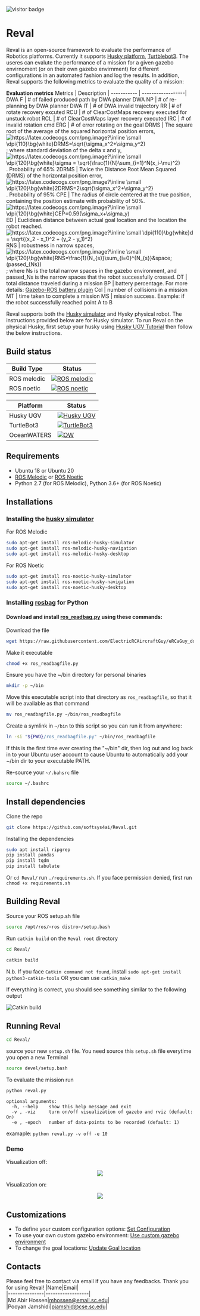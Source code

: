 ![visitor badge](https://visitor-badge.glitch.me/badge?page_id=abirhossen786.486687358-badge)

# Reval
Reval is an open-source framework to evaluate the performance of Robotics platforms. Currently it supports [Husky platform](https://clearpathrobotics.com/husky-unmanned-ground-vehicle-robot/), [Turtblebot3](https://emanual.robotis.com/docs/en/platform/turtlebot3/overview/). The useres can evalute the performance of a mission for a given gazebo envirnoment (or on their own gazebo envirnment) for different configurations in an automated fashion and log the results. In addition, Reval supports the following metrics to evaluate the quality of a mission:

**Evaluation metrics**
Metrics         |    Description    |
-----------     | ------------------|
DWA F           | # of failed produced path by DWA planner
DWA NP          | # of re-planning by DWA planner
DWA IT          | # of DWA invalid trajectory
RR              | # of rotate recovery excuted
RCU             | # of ClearCostMaps recovery executed for unstuck robot 
RCL             | # of ClearCostMaps layer recovery executed
IRC             | # of invalid rotation cmd
ERG             | # of error rotating on the goal
DRMS            | The square root of the average of the squared horizontal position errors, <img src="https://latex.codecogs.com/png.image?\inline&space;\small&space;\dpi{110}\bg{white}DRMS=\sqrt{\sigma_x^2&plus;\sigma_y^2}" title="https://latex.codecogs.com/png.image?\inline \small \dpi{110}\bg{white}DRMS=\sqrt{\sigma_x^2&plus;\sigma_y^2}" /> ;   where standard deviation of the delta x and y,  <img src="https://latex.codecogs.com/png.image?\inline&space;\small&space;\dpi{120}\bg{white}\sigma&space;=&space;\sqrt{\frac{1}{N}\sum_{i=1}^N(x_i-\mu)^2}" title="https://latex.codecogs.com/png.image?\inline \small \dpi{120}\bg{white}\sigma = \sqrt{\frac{1}{N}\sum_{i=1}^N(x_i-\mu)^2}" />. Probability of 65%
2DRMS           | Twice the Distance Root Mean Squared (DRMS) of the horizontal position error, <img src="https://latex.codecogs.com/png.image?\inline&space;\small&space;\dpi{120}\bg{white}2DRMS=2\sqrt{\sigma_x^2&plus;\sigma_y^2}" title="https://latex.codecogs.com/png.image?\inline \small \dpi{120}\bg{white}2DRMS=2\sqrt{\sigma_x^2&plus;\sigma_y^2}" />. Probability of 95%
CPE             | The radius of circle centered at the true position, containing the position estimate with probability of 50%. <img src="https://latex.codecogs.com/png.image?\inline&space;\small&space;\dpi{120}\bg{white}CEP=0.59(\sigma_x&plus;\sigma_y)" title="https://latex.codecogs.com/png.image?\inline \small \dpi{120}\bg{white}CEP=0.59(\sigma_x+\sigma_y)" />
ED              | Euclidean distance between actual goal location and the location the robot reached. <img src="https://latex.codecogs.com/png.image?\inline&space;\small&space;\dpi{110}\bg{white}d&space;=&space;\sqrt{(x_2&space;-&space;x_1)^2&space;&plus;&space;(y_2&space;-&space;y_1)^2}" title="https://latex.codecogs.com/png.image?\inline \small \dpi{110}\bg{white}d = \sqrt{(x_2 - x_1)^2 + (y_2 - y_1)^2}" />
RNS             | robustness in narrow spaces, <img src="https://latex.codecogs.com/png.image?\inline&space;\small&space;\dpi{120}\bg{white}RNS=\frac{1}{N_{s}}\sum_{i=1}^{N_{s}}&space;(passed_{Ns})" title="https://latex.codecogs.com/png.image?\inline \small \dpi{120}\bg{white}RNS=\frac{1}{N_{s}}\sum_{i=0}^{N_{s}}&space;(passed_{Ns})" /> ; where Ns is the total narrow spaces in the gazebo environment, and passed_Ns is the narrow spaces that the robot successfully crossed.
DT             | total distance traveled during a mission
BP             | battery percentage. For more details: [Gazebo-ROS battery plugin](src/husky_ws/src/gazebo_ros_battery/#gazebo-ros-battery-plugin)
Col            | number of collisions in a mission
MT             | time taken to complete a mission
MS             | mission success. Example: if the robot successfully reached point A to B


Reval supports both the [Husky simulator](https://www.clearpathrobotics.com/assets/guides/melodic/husky/SimulatingHusky.html) and Hysky physical robot. The instructions provided below are for Husky simulator. To run Reval on the physical Husky, first setup your husky using [Husky UGV Tutorial](https://www.clearpathrobotics.com/assets/guides/melodic/husky/BackUpHusky.html) then follow the below instructions.

## Build status
Build Type      |    Status     |
-----------     | --------------|
ROS melodic     | [![ROS melodic](https://img.shields.io/badge/ROS_meoldic-failing-FF0000)](http://wiki.ros.org/melodic/Installation/Ubuntu)
ROS noetic      | [![ROS noetic](https://img.shields.io/badge/ROS_noetic-passing-success)](http://wiki.ros.org/noetic/Installation/Ubuntu)

Platform        |    Status     |
-----------     | --------------|
Husky UGV     | [![Husky UGV](https://img.shields.io/badge/Husky_UGV-passing-success)](https://www.clearpathrobotics.com/assets/guides/noetic/husky/SimulatingHusky.html)
TurtleBot3      | [![TurtleBot3](https://img.shields.io/badge/TurtleBot3-coming_soon-ff69b4)](https://emanual.robotis.com/docs/en/platform/turtlebot3/quick-start/)
OceanWATERS     | [![OW](https://img.shields.io/badge/OceanWATERS-coming_soon-ff69b4)](https://github.com/nasa/ow_simulator)



## Requirements
* Ubuntu 18 or Ubuntu 20
* [ROS Melodic](http://wiki.ros.org/melodic/Installation/Ubuntu) or [ROS Noetic](http://wiki.ros.org/noetic/Installation/Ubuntu) 
* Python 2.7 (for ROS Melodic), Python 3.6+ (for ROS Noetic)

## Installations
### Installing the [husky simulator](https://www.clearpathrobotics.com/assets/guides/melodic/husky/SimulatingHusky.html)
For ROS Melodic
```sh
sudo apt-get install ros-melodic-husky-simulator
sudo apt-get install ros-melodic-husky-navigation
sudo apt-get install ros-melodic-husky-desktop
```

For ROS Noetic
```sh
sudo apt-get install ros-noetic-husky-simulator
sudo apt-get install ros-noetic-husky-navigation
sudo apt-get install ros-noetic-husky-desktop
```

### Installing [rosbag](http://wiki.ros.org/rosbag) for Python
#### Download and install [ros_readbag.py](http://wiki.ros.org/ROS/Tutorials/reading%20msgs%20from%20a%20bag%20file) using these commands:
Download the file
```sh
wget https://raw.githubusercontent.com/ElectricRCAircraftGuy/eRCaGuy_dotfiles/master/useful_scripts/ros_readbagfile.py
```
Make it executable
```sh
chmod +x ros_readbagfile.py
```
Ensure you have the ~/bin directory for personal binaries
```sh
mkdir -p ~/bin
```
Move this executable script into that directory as `ros_readbagfile`, so that it will be available as that command
```sh
mv ros_readbagfile.py ~/bin/ros_readbagfile
```
Create a symlink in `~/bin` to this script so you can run it from anywhere:
```sh
ln -si "${PWD}/ros_readbagfile.py" ~/bin/ros_readbagfile
```
If this is the first time ever creating the "~/bin" dir, then log out and log back in to your Ubuntu user account to cause Ubuntu to automatically add your ~/bin dir to your executable PATH.

Re-source your `~/.bahsrc` file
```sh
source ~/.bashrc
```
## Install dependencies
Clone the repo
```sh
git clone https://github.com/softsys4ai/Reval.git
```
Installing the dependencies
```sh
sudo apt install ripgrep
pip install pandas
pip install tqdm
pip install tabulate 
```
Or `cd Reval/` run `./requirements.sh`. If you face permission denied, first run `chmod +x requirements.sh` 

## Building Reval
Source your ROS setup.sh file
```sh
source /opt/ros/<ros distro>/setup.bash
```

Run `catkin build` on the `Reval root` directory
```sh
cd Reval/
```
```sh
catkin build
```
N.b. If you face `Catkin command not found`, install `sudo apt-get install python3-catkin-tools` OR you can use `catkin_make`

If everything is correct, you should see something similar to the following output

<!-- ![catkin_build](https://user-images.githubusercontent.com/73362969/165857662-dd52c4d0-8a00-45f3-bdfc-1ceb9c9bde62.jpg) -->
![Catkin build](https://user-images.githubusercontent.com/73362969/167683326-92265a48-f735-4cd1-a44e-db4c67535629.gif)



## Running Reval
```sh
cd Reval/
```
source your new `setup.sh` file. You need source this `setup.sh` file everytime you open a new Terminal
```sh
source devel/setup.bash
```
To evaluate the mission run
```sh
python reval.py
```

```
optional arguments:
  -h, --help    show this help message and exit
  -v , -viz     turn on/off visualization of gazebo and rviz (default: On)
  -e , -epoch   number of data-points to be recorded (default: 1)
```
examaple: `python reval.py -v off -e 10` 

### Demo
Visualization off:
<p align="center">
  <img src= "https://user-images.githubusercontent.com/73362969/167681739-5e100673-4bdd-4988-9da1-894abf29cf3e.gif"
</p>

<!-- <p align="center">
  <img src= "https://user-images.githubusercontent.com/73362969/167279446-c1727093-1c2f-4f3f-92a2-40ecee5de599.png"
</p> -->

Visualization on:
<p align="center">
  <img src= "https://user-images.githubusercontent.com/73362969/167684493-9181c890-4ec4-4503-8dc1-ba59fffc19e4.gif"
</p>  

<!-- https://user-images.githubusercontent.com/73362969/167276835-6f514a3a-c7ce-45b9-b9fd-ad6223582792.mp4 -->

## Customizations
- To define your custom configuration options: [Set Configuration](/src/benchmark/README.md#cahnging-configuration-options)
- To use your own custom gazebo environment: [Use custom gazebo environment](/src/benchmark/README.md#custom-gazebo-environment)
- To change the goal locations: [Update Goal location](/src/benchmark/README.md#define-mission-specifications)


## Contacts
Please feel free to contact via email if you have any feedbacks. Thank you for using Reval!
|Name|Email|     
|---------------|------------------|      
|Md Abir Hossen|mhossen@email.sc.edu|          
|Pooyan Jamshidi|pjamshid@cse.sc.edu|  
